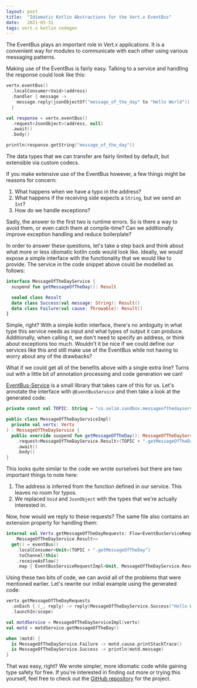 ```yaml
---
layout: post
title:  "Idiomatic Kotlin Abstractions for the Vert.x EventBus"
date:   2021-05-31
tags: vert.x kotlin codegen
---
```


The EventBus plays an important role in Vert.x applications. It is a convenient way for modules to communicate with each other using various messaging patterns.

Making use of the EventBus is fairly easy. Talking to a service and handling the response could look like this:

```kotlin
vertx.eventBus()
  .localConsumer<Void>(address)
  .handler { message ->
    message.reply(jsonObjectOf("message_of_the_day" to "Hello World"))
  }

val response = vertx.eventBus()
  .request<JsonObject>(address, null)
  .await()
  .body()

println(response.getString("message_of_the_day"))
```

The data types that we can transfer are fairly limited by default, but extensible via custom codecs.

If you make extensive use of the EventBus however, a few things might be reasons for concern:
1. What happens when we have a typo in the address?
2. What happens if the receiving side expects a `String`, but we send an `Int`?
3. How do we handle exceptions?

Sadly, the answer to the first two is runtime errors. So is there a way to avoid them, or even catch them at compile-time? Can we additionally improve exception handling and reduce boilerplate?

In order to answer these questions, let's take a step back and think about what more or less idiomatic kotlin code would look like. Ideally, we would expose a simple interface with the functionality that we would like to provide. The service in the code snippet above could be modelled as follows:

```kotlin
interface MessageOfTheDayService {
  suspend fun getMessageOfTheDay(): Result

  sealed class Result
  data class Success(val message: String): Result()
  data class Failure(val cause: Throwable): Result()
}
```

Simple, right? With a simple kotlin interface, there's no ambiguity in what type this service needs as input and what types of output it can produce. Additionally, when calling it, we don't need to specify an address, or think about exceptions too much. Wouldn't it be nice if we could define our services like this and still make use of the EventBus while not having to worry about any of the drawbacks?

What if we could get all of the benefits above with a single extra line? Turns out with a little bit of annotation processing and code generation we can!

[EventBus-Service](https://github.com/wowselim/eventbus-service) is a small library that takes care of this for us. Let's annotate the interface with `@EventBusService` and then take a look at the generated code:

```kotlin
private const val TOPIC: String = "co.selim.sandbox.messageofthedayservice"

public class MessageOfTheDayServiceImpl(
  private val vertx: Vertx
) : MessageOfTheDayService {
  public override suspend fun getMessageOfTheDay(): MessageOfTheDayService.Result = vertx.eventBus()
    .request<MessageOfTheDayService.Result>(TOPIC + ".getMessageOfTheDay", Unit, deliveryOptions)
    .await()
    .body()
}
```

This looks quite similar to the code we wrote ourselves but there are two important things to note here:
1. The address is inferred from the function defined in our service. This leaves no room for typos.
2. We replaced `Void` and `JsonObject` with the types that we're actually interested in.

Now, how would we reply to these requests? The same file also contains an extension property for handling them:

```kotlin
internal val Vertx.getMessageOfTheDayRequests: Flow<EventBusServiceRequest<Unit,
    MessageOfTheDayService.Result>>
  get() = eventBus()
    .localConsumer<Unit>(TOPIC + ".getMessageOfTheDay")
    .toChannel(this)
    .receiveAsFlow()
    .map { EventBusServiceRequestImpl<Unit, MessageOfTheDayService.Result>(it) }
```

Using these two bits of code, we can avoid all of the problems that were mentioned earlier. Let's rewrite our initial example using the generated code:

```kotlin
vertx.getMessageOfTheDayRequests
  .onEach { (_, reply) -> reply(MessageOfTheDayService.Success("Hello World")) }
  .launchIn(scope)

val motdService = MessageOfTheDayServiceImpl(vertx)
val motd = motdService.getMessageOfTheDay()

when (motd) {
  is MessageOfTheDayService.Failure -> motd.cause.printStackTrace()
  is MessageOfTheDayService.Success -> println(motd.message)
}
```

That was easy, right? We wrote simpler, more idiomatic code while gaining type safety for free. If you're interested in finding out more or trying this yourself, feel free to check out the [GitHub repository](https://github.com/wowselim/eventbus-service) for the project.